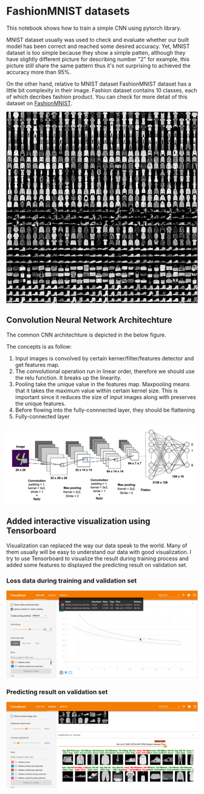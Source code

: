 # FashionMNIST datasets

This notebook shows how to train a simple CNN using pytorch library.

MNIST dataset usually was used to check and evaluate whether our built model has been correct and reached some desired accuracy. Yet, MNIST dataset is too simple because they show a simple patten, although they have slightly different picture for describing number "2" for example, this picture still share the same pattern thus it's not surprising to achieved the accuracy more than 95%.

On the other hand, relative to MNIST dataset FashionMNIST dataset has a little bit complexity in their image. Fashion dataset contains 10 classes, each of which decribes fashion product. You can check for more detail of this dataset on [FashionMNIST](https://github.com/zalandoresearch/fashion-mnist).

![fashion](fig/fashion-mnist-sprite.png)

## Convolution Neural Network Architechture

The common CNN architechture is depicted in the below figure. 

The concepts is as follow:

1. Input images is convolved by certain kerner/filter/features detector and get features map. 
2. The convolutional operation run in linear order, therefore we should use the relu function. It breaks up the linearity.
2. Pooling take the unique value in the features map. Maxpooling means that it takes the maximum value within certain kernel size. This is important since it reduces the size of input images along with preserves the unique features.
3. Before flowing into the fully-connnected layer, they should be flattening
4. Fully-connected layer

![CNN](fig/cnn.png)


## Added interactive visualization using Tensorboard

Visualization can replaced the way our data speak to the world. Many of them usually will be easy to understand our data with good visualization. I try to use Tensorboard to visualize the result during training process and added some features to displayed the predicting result on validation set.

### Loss data during training and validation set

![loss](fig/loss-tensorboard.png)

### Predicting result on validation set

![val](fig/result-tensorboard.png)
